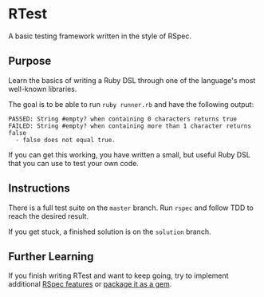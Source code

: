 # RTest

A basic testing framework written in the style of RSpec.

## Purpose

Learn the basics of writing a Ruby DSL through one of the language's most well-known libraries.

The goal is to be able to run `ruby runner.rb` and have the following output:

```
PASSED: String #empty? when containing 0 characters returns true
FAILED: String #empty? when containing more than 1 character returns false
  - false does not equal true.
```

If you can get this working, you have written a small, but useful Ruby DSL that you can use to test your own code.

## Instructions

There is a full test suite on the `master` branch. Run `rspec` and follow TDD to reach the desired result.

If you get stuck, a finished solution is on the `solution` branch.

## Further Learning

If you finish writing RTest and want to keep going, try to implement additional [RSpec features](https://www.relishapp.com/rspec) or [package it as a gem](http://guides.rubygems.org/make-your-own-gem/).
